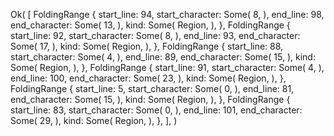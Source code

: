 Ok(
    [
        FoldingRange {
            start_line: 94,
            start_character: Some(
                8,
            ),
            end_line: 98,
            end_character: Some(
                13,
            ),
            kind: Some(
                Region,
            ),
        },
        FoldingRange {
            start_line: 92,
            start_character: Some(
                8,
            ),
            end_line: 93,
            end_character: Some(
                17,
            ),
            kind: Some(
                Region,
            ),
        },
        FoldingRange {
            start_line: 88,
            start_character: Some(
                4,
            ),
            end_line: 89,
            end_character: Some(
                15,
            ),
            kind: Some(
                Region,
            ),
        },
        FoldingRange {
            start_line: 91,
            start_character: Some(
                4,
            ),
            end_line: 100,
            end_character: Some(
                23,
            ),
            kind: Some(
                Region,
            ),
        },
        FoldingRange {
            start_line: 5,
            start_character: Some(
                0,
            ),
            end_line: 81,
            end_character: Some(
                15,
            ),
            kind: Some(
                Region,
            ),
        },
        FoldingRange {
            start_line: 83,
            start_character: Some(
                0,
            ),
            end_line: 101,
            end_character: Some(
                29,
            ),
            kind: Some(
                Region,
            ),
        },
    ],
)